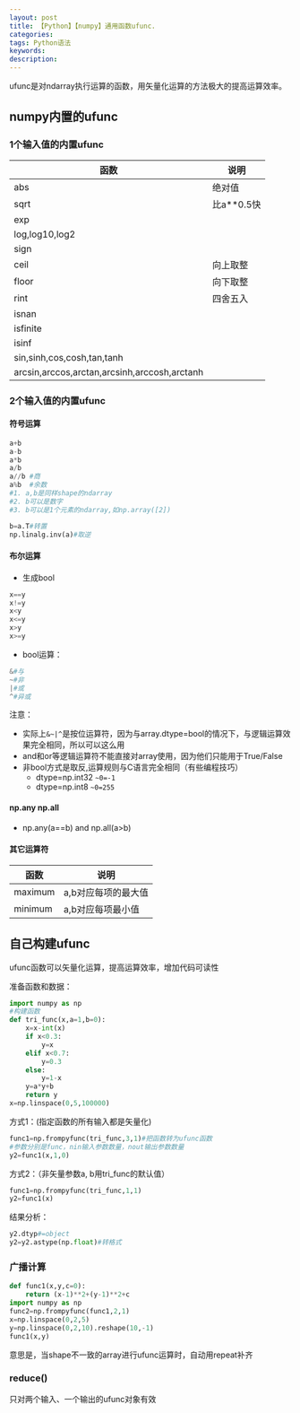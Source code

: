 ```yaml
---
layout: post
title: 【Python】【numpy】通用函数ufunc.
categories: 
tags: Python语法
keywords:
description:
---
```




ufunc是对ndarray执行运算的函数，用矢量化运算的方法极大的提高运算效率。  

## numpy内置的ufunc

### 1个输入值的内置ufunc

|函数|说明|
|--|--|
|abs|绝对值|
|sqrt|比a**0.5快|
|exp||
|log,log10,log2||
|sign||
|ceil|向上取整|
|floor|向下取整|
|rint|四舍五入|
|isnan||
|isfinite||
|isinf||
|sin,sinh,cos,cosh,tan,tanh||
|arcsin,arccos,arctan,arcsinh,arccosh,arctanh||

### 2个输入值的内置ufunc

#### 符号运算  


```python
a+b
a-b
a*b
a/b
a//b #商
a%b  #余数
#1. a,b是同样shape的ndarray
#2. b可以是数字
#3. b可以是1个元素的ndarray,如np.array([2])

b=a.T#转置
np.linalg.inv(a)#取逆
```

#### 布尔运算

- 生成bool
```python
x==y
x!=y
x<y
x<=y
x>y
x>=y
```

- bool运算：
```python
&#与
~#非
|#或
^#异或
```


注意：
- 实际上`&~|^`是按位运算符，因为与array.dtype=bool的情况下，与逻辑运算效果完全相同，所以可以这么用
- and和or等逻辑运算符不能直接对array使用，因为他们只能用于True/False
- 非bool方式是取反,运算规则与C语言完全相同（有些编程技巧）
    - dtype=np.int32  `~0=-1`
    - dtype=np.int8   `~0=255`


#### np.any np.all

- np.any(a==b) and np.all(a>b)


#### 其它运算符

|函数|说明|
|--|--|
|maximum|a,b对应每项的最大值|
|minimum|a,b对应每项最小值|



## 自己构建ufunc

ufunc函数可以矢量化运算，提高运算效率，增加代码可读性


准备函数和数据：
```python
import numpy as np
#构建函数
def tri_func(x,a=1,b=0):
    x=x-int(x)
    if x<0.3:
        y=x
    elif x<0.7:
        y=0.3
    else:
        y=1-x
    y=a*y+b
    return y
x=np.linspace(0,5,100000)
```

方式1：(指定函数的所有输入都是矢量化)
```python
func1=np.frompyfunc(tri_func,3,1)#把函数转为ufunc函数
#参数分别是func，nin输入参数数量，nout输出参数数量
y2=func1(x,1,0)

```

方式2：（非矢量参数a, b用tri_func的默认值）
```python
func1=np.frompyfunc(tri_func,1,1)
y2=func1(x)
```

结果分析：
```python
y2.dtyp#=object
y2=y2.astype(np.float)#转格式
```

### 广播计算

```python
def func1(x,y,c=0):
    return (x-1)**2+(y-1)**2+c
import numpy as np
func2=np.frompyfunc(func1,2,1)
x=np.linspace(0,2,5)
y=np.linspace(0,2,10).reshape(10,-1)
func1(x,y)
```
意思是，当shape不一致的array进行ufunc运算时，自动用repeat补齐

### reduce()
只对两个输入、一个输出的ufunc对象有效
